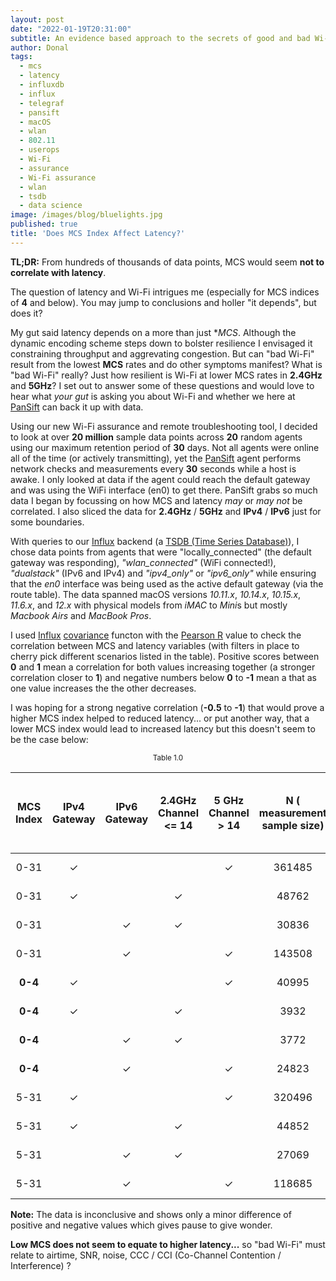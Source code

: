 ```yaml
---
layout: post
date: "2022-01-19T20:31:00"
subtitle: An evidence based approach to the secrets of good and bad Wi-Fi.
author: Donal
tags:
  - mcs
  - latency
  - influxdb
  - influx
  - telegraf
  - pansift
  - macOS
  - wlan
  - 802.11
  - userops
  - Wi-Fi
  - assurance
  - Wi-Fi assurance
  - wlan
  - tsdb
  - data science
image: /images/blog/bluelights.jpg
published: true
title: 'Does MCS Index Affect Latency?'
---
```


**TL;DR:** From hundreds of thousands of data points, MCS would seem **not to correlate with latency**.

The question of latency and Wi-Fi intrigues me (especially for MCS indices of **4** and below). You may jump to conclusions and holler "it depends", but does it? 

My gut said latency depends on a more than just **MCS*. Although the dynamic encoding scheme steps down to bolster resilience I envisaged it constraining throughput and aggrevating congestion. But can "bad Wi-Fi" result from the lowest **MCS** rates and do other symptoms manifest? What is "bad Wi-Fi" really? Just how resilient is Wi-Fi at lower MCS rates in **2.4GHz** and **5GHz**? I set out to answer some of these questions and would love to hear what *your gut* is asking you about Wi-Fi and whether we here at [PanSift](https://pansift.com) can back it up with data.

Using our new Wi-Fi assurance and remote troubleshooting tool, I decided to look at over **20 million** sample data points across **20** random agents using our maximum retention period of **30** days. Not all agents were online all of the time (or actively transmitting), yet the [PanSift](https://pansift.com) agent performs network checks and measurements every **30** seconds while a host is awake. I only looked at data if the agent could reach the default gateway and was using the WiFi interface (en0) to get there. PanSift grabs so much data I began by focussing on how MCS and latency *may* or *may not* be correlated. I also sliced the data for **2.4GHz** / **5GHz** and **IPv4** / **IPv6** just for some boundaries. 

With queries to our <a target="_blank" href="https://www.influxdata.com/">Influx</a> backend (a <a target="_blank" href="https://en.wikipedia.org/wiki/Time_series_database">TSDB (Time Series Database)</a>), I chose data points from agents that were "locally_connected" (the default gateway was responding), *"wlan_connected"* (WiFi connected!), *"dualstack"* (IPv6 and IPv4) and *"ipv4_only"* or *"ipv6_only"* while ensuring that the *en0* interface was being used as the active default gateway (via the route table). The data spanned macOS versions *10.11.x*, *10.14.x*, *10.15.x*, *11.6.x*, and *12.x* with physical models from *iMAC* to *Mini*s but mostly *Macbook Airs* and *MacBook Pros*.

I used <a target="_blank" href="https://www.influxdata.com/">Influx</a> <a target="_blank" href="https://docs.influxdata.com/flux/v0.x/stdlib/universe/covariance/">covariance</a> functon with the <a target="_blank" href="https://en.wikipedia.org/wiki/Pearson_correlation_coefficient">Pearson R</a> value to check the correlation between MCS and latency variables (with filters in place to cherry pick different scenarios listed in the table). Positive scores between **0** and **1** mean a correlation for both values increasing together (a stronger correlation closer to **1**) and negative numbers below **0** to **-1** mean a that as one value increases the the other decreases.

I was hoping for a strong negative correlation (**-0.5** to **-1**) that would prove a higher MCS index helped to reduced latency... or put another way, that a lower MCS index would lead to increased latency but this doesn't seem to be the case below:

<center><small>Table 1.0</small></center>
<div class="tables-start"></div>

| MCS Index | IPv4 Gateway | IPv6 Gateway | 2.4GHz Channel <= 14 | 5 GHz Channel > 14 | N ( measurement sample size) | Gateway Latency / MCS Correlation : Pearson R | Summary        |
| :----:    |    :----:   |         :---: |      :---:           |   :---:            |   :---:                      |    :---:                                      | :---:          |
| 0-31      | ✓           |               |                      | ✓                  |  361485                      |  -0.014                          | No correlation |
| 0-31      | ✓           |               | ✓                    |                    |   48762                      |   0.000                        | No correlation |
| 0-31      |             |   ✓           | ✓                    |                    |   30836                      |  -0.014                          | Almost no correlation |
| 0-31      |             |   ✓           |                      | ✓                  |  143508                      |  -0.006                         | No correlation |
| **0-4**      | ✓           |               |                      | ✓                  |   40995                      |  -0.057                          | Almost no correlation |
| **0-4**      | ✓           |               | ✓                    |                    |    3932                      |  -0.015                          | Almost no correlation |
| **0-4**      |             |   ✓           | ✓                    |                    |    3772                      |  -0.015                           | Almost no correlation |
| **0-4**      |             |   ✓           |                      |  ✓                 |   24823                      |  -0.014                          | Almost no correlation |
| 5-31      | ✓           |               |                      |  ✓                 |  320496                      |  0.007                          | No correlation |
| 5-31      | ✓           |               | ✓                    |                    |   44852                      |  0.004                          | No correlation |
| 5-31      |             |   ✓           | ✓                    |                    |   27069                      |  -0.001                         | No correlation |
| 5-31      |             |   ✓           |                      |  ✓                 |  118685                      |  -0.003                        | No correlation |

<div class="tables-end"></div>
<script type="text/javascript">
(function() {
    $('div.tables-start').nextUntil('div.tables-end', 'table').addClass('table table-striped');
})();
</script>

**Note:** The data is inconclusive and shows only a minor difference of positive and negative values which gives pause to give wonder. 

**Low MCS does not seem to equate to higher latency...** so "bad Wi-Fi" must relate to airtime, SNR, noise, CCC / CCI (Co-Channel Contention / Interference) ?
